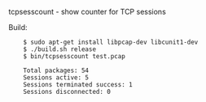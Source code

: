 
tcpsesscount - show counter for TCP sessions

Build:
```
    $ sudo apt-get install libpcap-dev libcunit1-dev
    $ ./build.sh release
    $ bin/tcpsesscount test.pcap
    
    Total packages: 54
    Sessions active: 5
    Sessions terminated success: 1
    Sessions disconnected: 0
```
